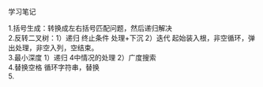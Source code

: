 学习笔记

1.括号生成：转换成左右括号匹配问题，然后递归解决    
2.反转二叉树：1）递归 终止条件 处理+下沉 2）迭代 起始装入根，非空循环，弹出处理，非空入列，空结束。    
3.最小深度 1）递归 4中情况的处理 2）广度搜索     
4.替换空格 循环字符串，替换  
5. 
